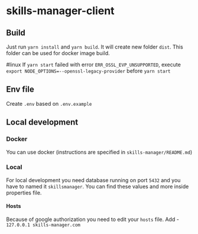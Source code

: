 # skills-manager-client

## Build
Just run `yarn install` and `yarn build`. It will create new folder `dist`.
This folder can be used for docker image build.

#linux
If `yarn start` failed with error `ERR_OSSL_EVP_UNSUPPORTED`,
execute `export NODE_OPTIONS=--openssl-legacy-provider` before `yarn start`

## Env file
Create `.env` based on `.env.example`

## Local development
### Docker
You can use docker (instructions are specified in `skills-manager/README.md`)

### Local
For local development you need database running on port `5432` and you have to named it `skillsmanager`.
You can find these values and more inside properties file.
#### Hosts
Because of google authorization you need to edit your `hosts` file.
Add - `127.0.0.1 skills-manager.com`



